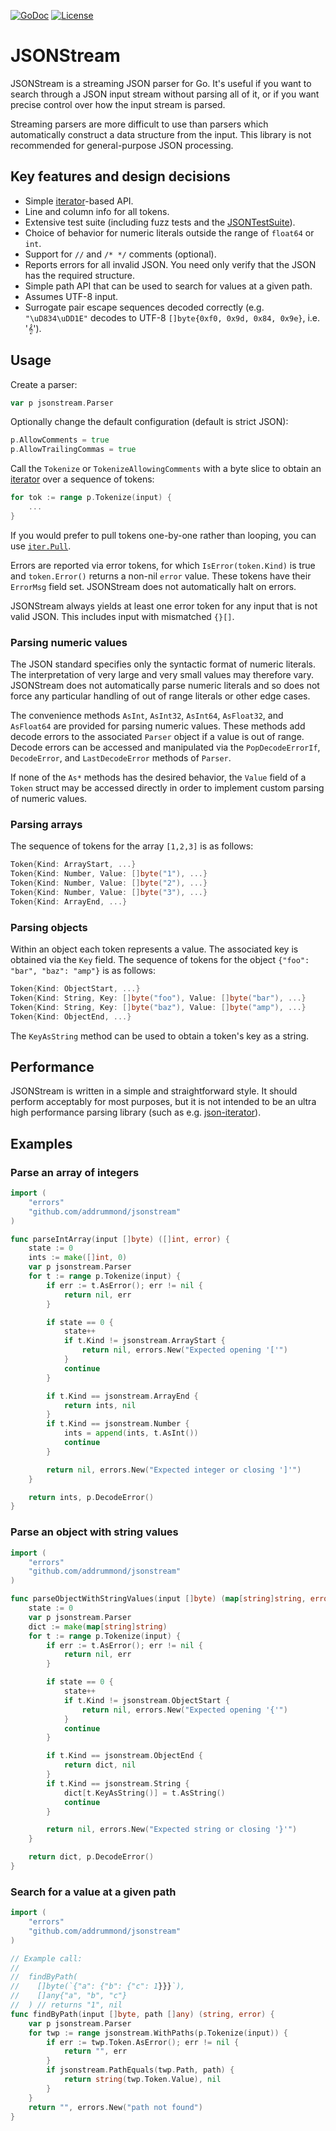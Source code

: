 [![GoDoc](http://img.shields.io/badge/go-documentation-blue.svg?style=flat-square)](https://pkg.go.dev/github.com/addrummond/jsonstream)
[![License](http://img.shields.io/badge/license-mit-blue.svg?style=flat-square)](https://raw.githubusercontent.com/addrummond/jsonstream/master/LICENSE)

# JSONStream

JSONStream is a streaming JSON parser for Go. It's useful if you want to search
through a JSON input stream without parsing all of it, or if you want precise
control over how the input stream is parsed.

Streaming parsers are more
difficult to use than parsers which automatically construct a data structure
from the input. This library is not recommended for general-purpose JSON
processing.

## Key features and design decisions

* Simple [iterator](https://tip.golang.org/doc/go1.23#iterators)-based API.
* Line and column info for all tokens.
* Extensive test suite (including fuzz tests and the
  [JSONTestSuite](https://github.com/nst/JSONTestSuite)).
* Choice of behavior for numeric literals outside the range of `float64` or
  `int`.
* Support for `//` and `/* */` comments (optional).
* Reports errors for all invalid JSON. You need only verify that the JSON
  has the required structure.
* Simple path API that can be used to search for values at a given path.
* Assumes UTF-8 input.
* Surrogate pair escape sequences decoded correctly (e.g. `"\uD834\uDD1E"`
  decodes to UTF-8 `[]byte{0xf0, 0x9d, 0x84, 0x9e}`, i.e. '𝄞').

## Usage

Create a parser:

```go
var p jsonstream.Parser
```

Optionally change the default configuration (default is strict JSON):

```go
p.AllowComments = true
p.AllowTrailingCommas = true
```

Call the `Tokenize` or `TokenizeAllowingComments` with a byte
slice to obtain an [iterator](https://pkg.go.dev/iter) over a sequence of
tokens:

```go
for tok := range p.Tokenize(input) {
	...
}
```

If you would prefer to pull tokens one-by-one rather than looping, you can use
[`iter.Pull`](https://pkg.go.dev/iter#hdr-Pulling_Values).

Errors are reported via error tokens, for which `IsError(token.Kind)` is true
and `token.Error()` returns a non-nil `error` value. These tokens have their
`ErrorMsg` field set. JSONStream does not automatically halt on errors.

JSONStream always yields at least one error token for any input that is not
valid JSON. This includes input with mismatched `{}[]`.

### Parsing numeric values

The JSON standard specifies only the syntactic format of numeric literals. The
interpretation of very large and very small values may therefore vary.
JSONStream does not automatically parse numeric literals and so does not
force any particular handling of out of range literals or other edge cases.

The convenience methods `AsInt`, `AsInt32`, `AsInt64`, `AsFloat32`, and
`AsFloat64` are provided for parsing numeric values. These methods add decode
errors to the associated `Parser` object if a value is out of range. Decode
errors can be accessed and manipulated via the `PopDecodeErrorIf`,
`DecodeError`, and `LastDecodeError` methods of `Parser`.

If none of the `As*` methods has the desired behavior, the `Value` field of a
`Token` struct may be accessed directly in order to implement custom parsing of
numeric values.

### Parsing arrays

The sequence of tokens for the array `[1,2,3]` is as follows:

```go
Token{Kind: ArrayStart, ...}
Token{Kind: Number, Value: []byte("1"), ...}
Token{Kind: Number, Value: []byte("2"), ...}
Token{Kind: Number, Value: []byte("3"), ...}
Token{Kind: ArrayEnd, ...}
```

### Parsing objects

Within an object each token represents a value. The associated key is
obtained via the `Key` field. The sequence of tokens for the object
`{"foo": "bar", "baz": "amp"}` is as follows:

```go
Token{Kind: ObjectStart, ...}
Token{Kind: String, Key: []byte("foo"), Value: []byte("bar"), ...}
Token{Kind: String, Key: []byte("baz"), Value: []byte("amp"), ...}
Token{Kind: ObjectEnd, ...}
```

The `KeyAsString` method can be used to obtain a token's key as a string.

## Performance

JSONStream is written in a simple and straightforward style. It should perform
acceptably for most purposes, but it is not intended to be an ultra high
performance parsing library (such as e.g.
[json-iterator](https://github.com/json-iterator/go)).

## Examples

### Parse an array of integers

```go
import (
	"errors"
	"github.com/addrummond/jsonstream"
)

func parseIntArray(input []byte) ([]int, error) {
	state := 0
	ints := make([]int, 0)
	var p jsonstream.Parser
	for t := range p.Tokenize(input) {
		if err := t.AsError(); err != nil {
			return nil, err
		}

		if state == 0 {
			state++
			if t.Kind != jsonstream.ArrayStart {
				return nil, errors.New("Expected opening '['")
			}
			continue
		}

		if t.Kind == jsonstream.ArrayEnd {
			return ints, nil
		}
		if t.Kind == jsonstream.Number {
			ints = append(ints, t.AsInt())
			continue
		}

		return nil, errors.New("Expected integer or closing ']'")
	}

	return ints, p.DecodeError()
}
```

### Parse an object with string values

```go
import (
	"errors"
	"github.com/addrummond/jsonstream"
)

func parseObjectWithStringValues(input []byte) (map[string]string, error) {
	state := 0
	var p jsonstream.Parser
	dict := make(map[string]string)
	for t := range p.Tokenize(input) {
		if err := t.AsError(); err != nil {
			return nil, err
		}

		if state == 0 {
			state++
			if t.Kind != jsonstream.ObjectStart {
				return nil, errors.New("Expected opening '{'")
			}
			continue
		}

		if t.Kind == jsonstream.ObjectEnd {
			return dict, nil
		}
		if t.Kind == jsonstream.String {
			dict[t.KeyAsString()] = t.AsString()
			continue
		}

		return nil, errors.New("Expected string or closing '}'")
	}

	return dict, p.DecodeError()
}
```

### Search for a value at a given path

```go
import (
	"errors"
	"github.com/addrummond/jsonstream"
)

// Example call:
//
//	findByPath(
//	  []byte(`{"a": {"b": {"c": 1}}}`),
//	  []any{"a", "b", "c"}
//	) // returns "1", nil
func findByPath(input []byte, path []any) (string, error) {
	var p jsonstream.Parser
	for twp := range jsonstream.WithPaths(p.Tokenize(input)) {
		if err := twp.Token.AsError(); err != nil {
			return "", err
		}
		if jsonstream.PathEquals(twp.Path, path) {
			return string(twp.Token.Value), nil
		}
	}
	return "", errors.New("path not found")
}
```
